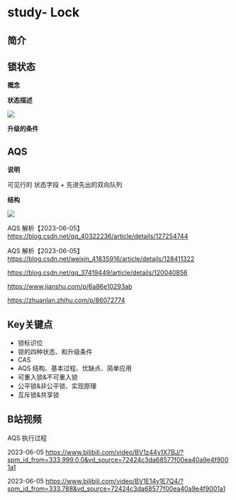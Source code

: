 # study- Lock #
## 简介





## 锁状态

**概念**

**状态描述**

![](https://s2.loli.net/2022/04/22/wp6c4LxGA5qt29E.png)



**升级的条件**



## AQS

**说明**

可见行的 状态字段 + 先进先出的双向队列

**结构**

![](https://s2.loli.net/2022/04/26/LpC4FBEqa2QJsUh.png)



AQS 解析【2023-06-05】 https://blog.csdn.net/qq_40322236/article/details/127254744

AQS 解析【2023-06-05】 https://blog.csdn.net/weixin_41835916/article/details/128411322

https://blog.csdn.net/qq_37419449/article/details/120040856

https://www.jianshu.com/p/6a86e10293ab

https://zhuanlan.zhihu.com/p/86072774



## Key关键点

- 锁标识位
- 锁的四种状态、和升级条件
- CAS 
- AQS 结构、基本过程、优缺点、简单应用
- 可重入锁&不可重入锁
- 公平锁&非公平锁、实现原理
- 互斥锁&共享锁





## B站视频

AQS 执行过程

2023-06-05 https://www.bilibili.com/video/BV1z44y1X7BJ/?spm_id_from=333.999.0.0&vd_source=72424c3da68577f00ea40a9e4f9001a1

2023-06-05 https://www.bilibili.com/video/BV1E14y1E7Q4/?spm_id_from=333.788&vd_source=72424c3da68577f00ea40a9e4f9001a1

